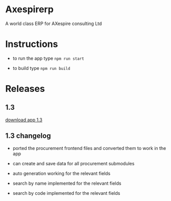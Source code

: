 # Axespirerp

A world class ERP for AXespire consulting Ltd

# Instructions

* to run the app type `npm run start`

* to build type `npm run build`

# Releases

## 1.3

[download app 1.3](https://drive.google.com/file/d/1l52MePI8nApAi0CqAfEIIpJGtj2MMdiy/view?usp=sharing)

## 1.3 changelog

* ported the procurement frontend files and converted them to work in the app

* can create and save data for all procurement submodules

* auto generation working for the relevant fields 

* search by name implemented for the relevant fields 

* search by code implemented for the relevant fields
